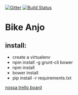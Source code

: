 [![Gitter](https://badges.gitter.im/Join%20Chat.svg)](https://gitter.im/bikeanjo/bikeanjo?utm_source=badge&utm_medium=badge&utm_campaign=pr-badge)
[![Build Status](https://travis-ci.org/bikeanjo/bikeanjo.svg)](https://travis-ci.org/bikeanjo/bikeanjo)

Bike Anjo
=========

install:
--------

* create a virtualenv
* npm install -g grunt-cli bower
* npm install
* bower install
* pip install -r requirements.txt

[nossa trello board](https://trello.com/b/jRVE7t8B/cocriacao-nova-plataforma-bike-anjo)
